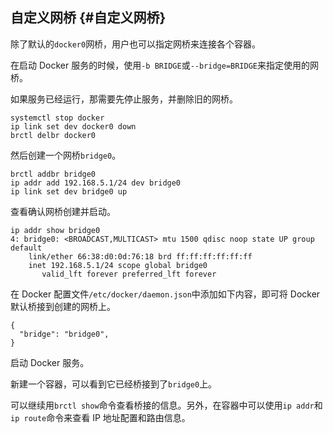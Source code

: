 ## 自定义网桥 {#自定义网桥}

除了默认的`docker0`网桥，用户也可以指定网桥来连接各个容器。

在启动 Docker 服务的时候，使用`-b BRIDGE`或`--bridge=BRIDGE`来指定使用的网桥。

如果服务已经运行，那需要先停止服务，并删除旧的网桥。

```
systemctl stop docker
ip link set dev docker0 down
brctl delbr docker0
```

然后创建一个网桥`bridge0`。

```
brctl addbr bridge0
ip addr add 192.168.5.1/24 dev bridge0
ip link set dev bridge0 up
```

查看确认网桥创建并启动。

```
ip addr show bridge0
4: bridge0: <BROADCAST,MULTICAST> mtu 1500 qdisc noop state UP group default
    link/ether 66:38:d0:0d:76:18 brd ff:ff:ff:ff:ff:ff
    inet 192.168.5.1/24 scope global bridge0
       valid_lft forever preferred_lft forever
```

在 Docker 配置文件`/etc/docker/daemon.json`中添加如下内容，即可将 Docker 默认桥接到创建的网桥上。

```
{
  "bridge": "bridge0",
}
```

启动 Docker 服务。

新建一个容器，可以看到它已经桥接到了`bridge0`上。

可以继续用`brctl show`命令查看桥接的信息。另外，在容器中可以使用`ip addr`和`ip route`命令来查看 IP 地址配置和路由信息。

